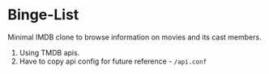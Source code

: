 # Binge-List

Minimal IMDB clone to browse information on movies and its cast members.

1. Using TMDB apis.
1. Have to copy api config for future reference - `/api.conf`
